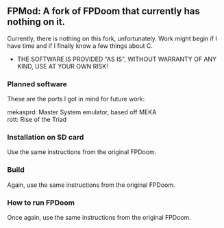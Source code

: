 ## FPMod: A fork of FPDoom that currently has nothing on it.

Currently, there is nothing on this fork, unfortunately. Work might begin if I have time and if I finally know a few things about C.

* THE SOFTWARE IS PROVIDED "AS IS", WITHOUT WARRANTY OF ANY KIND, USE AT YOUR OWN RISK!

### Planned software

These are the ports I got in mind for future work:

mekasprd: Master System emulator, based off MEKA<br>
rott: Rise of the Triad<br>

### Installation on SD card

Use the same instructions from the original FPDoom.

### Build

Again, use the same instructions from the original FPDoom.

### How to run FPDoom

Once again, use the same instructions from the original FPDoom.

